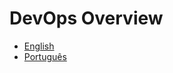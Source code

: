 # DevOps Overview

<ul>
	<li><a href="#"> English</a></li>
	<li><a href="#"> Português </a></li>
</ul>